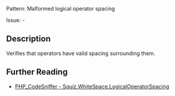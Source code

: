 Pattern: Malformed logical operator spacing

Issue: -

## Description

Verifies that operators have valid spacing surrounding them.

## Further Reading

* [PHP_CodeSniffer - Squiz.WhiteSpace.LogicalOperatorSpacing](https://github.com/squizlabs/PHP_CodeSniffer/blob/master/src/Standards/Squiz/Sniffs/WhiteSpace/LogicalOperatorSpacingSniff.php)
